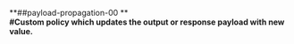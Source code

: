 **##payload-propagation-00 **
<br>
**#Custom policy which updates the output or response payload with new value.**
